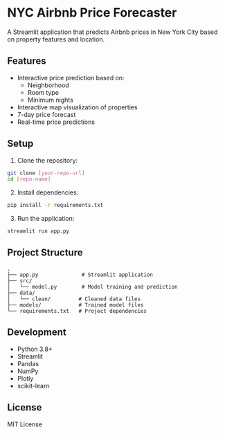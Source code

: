 # NYC Airbnb Price Forecaster

A Streamlit application that predicts Airbnb prices in New York City based on property features and location.

## Features

- Interactive price prediction based on:
  - Neighborhood
  - Room type
  - Minimum nights
- Interactive map visualization of properties
- 7-day price forecast
- Real-time price predictions

## Setup

1. Clone the repository:
```bash
git clone [your-repo-url]
cd [repo-name]
```

2. Install dependencies:
```bash
pip install -r requirements.txt
```

3. Run the application:
```bash
streamlit run app.py
```

## Project Structure

```
.
├── app.py              # Streamlit application
├── src/
│   └── model.py        # Model training and prediction
├── data/
│   └── clean/         # Cleaned data files
├── models/            # Trained model files
└── requirements.txt   # Project dependencies
```

## Development

- Python 3.8+
- Streamlit
- Pandas
- NumPy
- Plotly
- scikit-learn

## License

MIT License 